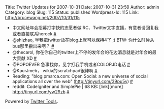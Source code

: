 Title: Twitter Updates for 2007-10-31
Date: 2007-10-31 23:59
Author: admin
Category: blog
Slug: 115
Status: published
Wordpress-Id: 115
Link: http://brucewang.net/2007/10/31/115

-   中文网址年会招募打字快的志愿者做IRC、Twitter文字直播，有意者请回复我或者直接联系herock
    [\#](http://twitter.com/number5/statuses/376638602)
-   @shizhao, 学我把twitter放在blog上就可以保持4了 ;) BTW:
    你什么时候从bus那里搬出来啊？
    [\#](http://twitter.com/number5/statuses/376650332)
-   @thecarol,
    你在你自己的twitter上不停的发年会的花边消息就是对年会的最大贡献 XD
    [\#](http://twitter.com/number5/statuses/376656732)
-   @POPOEVER 急事找你，见字打我手机或者COLORJD电话
    [\#](http://twitter.com/number5/statuses/377064852)
-   @KaurJmeb， wikia的scratchpad很棒啊
    [\#](http://twitter.com/number5/statuses/377182432)
-   Reading: "blog.pmarca.com: Open Social: a new universe of social
    applications all over the web" (http://tinyurl.com/39pu5y)
    [\#](http://twitter.com/number5/statuses/377232882)
-   reddit: CodeIgniter and SimplePie | 68 KB: [link][more]
    <http://tinyurl.com/yw29zb>
    [\#](http://twitter.com/number5/statuses/378007532)

Powered by [Twitter Tools](http://alexking.org/projects/wordpress).
